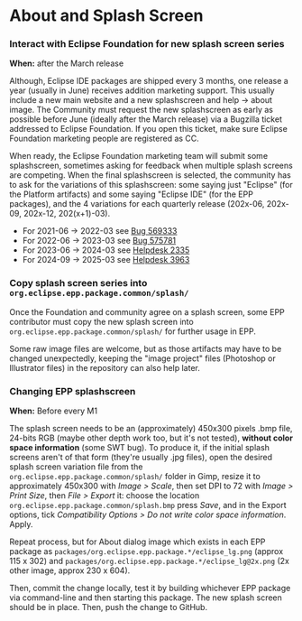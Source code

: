# About and Splash Screen

### Interact with Eclipse Foundation for new splash screen series

**When:** after the March release

Although, Eclipse IDE packages are shipped every 3 months, one release a year (usually in June) receives addition marketing support. This usually include a new main website and a new splashscreen and help -> about image. The Community must request the new splashscreen as early as possible before June (ideally after the March release) via a Bugzilla ticket addressed to Eclipse Foundation. If you open this ticket, make sure Eclipse Foundation marketing people are registered as CC.

When ready, the Eclipse Foundation marketing team will submit some splashscreen, sometimes asking for feedback when multiple splash screens are competing. When the final splashscreen is selected, the community has to ask for the variations of this splashscreen: some saying just "Eclipse" (for the Platform artifacts) and some saying "Eclipse IDE" (for the EPP packages), and the 4 variations for each quarterly release (202x-06, 202x-09, 202x-12, 202(x+1)-03).

- For 2021-06 -> 2022-03 see [Bug 569333](https://bugs.eclipse.org/bugs/show_bug.cgi?id=569333)
- For 2022-06 -> 2023-03 see [Bug 575781](https://bugs.eclipse.org/bugs/show_bug.cgi?id=575781)
- For 2023-06 -> 2024-03 see [Helpdesk 2335](https://gitlab.eclipse.org/eclipsefdn/helpdesk/-/issues/2336)
- For 2024-09 -> 2025-03 see [Helpdesk 3963](https://gitlab.eclipse.org/eclipsefdn/helpdesk/-/issues/3963)

### Copy splash screen series into `org.eclipse.epp.package.common/splash/`

Once the Foundation and community agree on a splash screen, some EPP contributor must copy the new splash screen into `org.eclipse.epp.package.common/splash/` for further usage in EPP.

Some raw image files are welcome, but as those artifacts may have to be changed unexpectedly, keeping the "image project" files (Photoshop or Illustrator files) in the repository can also help later.

### Changing EPP splashscreen

**When:** Before every M1

The splash screen needs to be an (approximately) 450x300 pixels .bmp file, 24-bits RGB (maybe other depth work too, but it's not tested), **without color space information** (some SWT bug). To produce it, if the initial splash screens aren't of that form (they're usually .jpg files), open the desired splash screen variation file from the `org.eclipse.epp.package.common/splash/` folder in Gimp, resize it to approximately 450x300 with _Image > Scale_, then set DPI to 72 with _Image > Print Size_, then _File > Export_ it: choose the location `org.eclipse.epp.package.common/splash.bmp` press _Save_, and in the Export options, tick _Compatibility Options > Do not write color space information_. Apply.

Repeat process, but for About dialog image which exists in each EPP package as `packages/org.eclipse.epp.package.*/eclipse_lg.png` (approx 115 x 302) and `packages/org.eclipse.epp.package.*/eclipse_lg@2x.png` (2x other image, approx 230 x 604).

Then, commit the change locally, test it by building whichever EPP package via command-line and then starting this package. The new splash screen should be in place. Then, push the change to GitHub.
